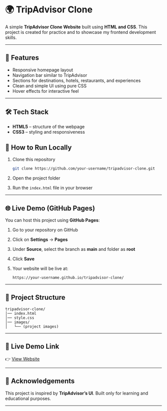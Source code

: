 # 🌍 TripAdvisor Clone

A simple **TripAdvisor Clone Website** built using **HTML and CSS**.
This project is created for practice and to showcase my frontend development skills.

---

## 📌 Features

* Responsive homepage layout
* Navigation bar similar to TripAdvisor
* Sections for destinations, hotels, restaurants, and experiences
* Clean and simple UI using pure CSS
* Hover effects for interactive feel

---

## 🛠️ Tech Stack

* **HTML5** – structure of the webpage
* **CSS3** – styling and responsiveness



## 🚀 How to Run Locally

1. Clone this repository

   ```bash
   git clone https://github.com/your-username/tripadvisor-clone.git
   ```
2. Open the project folder
3. Run the `index.html` file in your browser

---

## 🌐 Live Demo (GitHub Pages)

You can host this project using **GitHub Pages**:

1. Go to your repository on GitHub
2. Click on **Settings** → **Pages**
3. Under **Source**, select the branch as **main** and folder as **root**
4. Click **Save**
5. Your website will be live at:

   ```
   https://your-username.github.io/tripadvisor-clone/
   ```

---

## 📂 Project Structure

```
tripadvisor-clone/
│── index.html
│── style.css
│── images/
│   └── (project images)
```

---

## 📌 Live Demo Link

👉 [View Website](https://velmurugan20031610.github.io/Trip-Advisor-clone/)

---

## 🙌 Acknowledgements

This project is inspired by **TripAdvisor’s UI**. Built only for learning and educational purposes.

---
